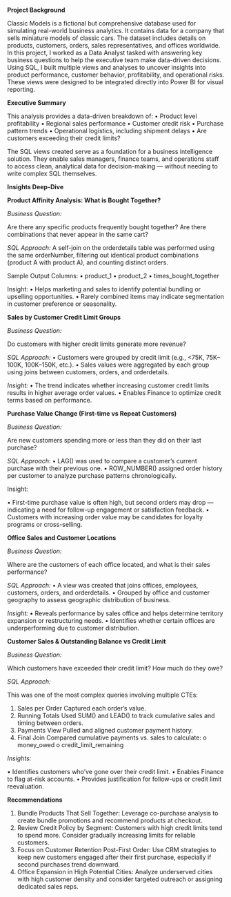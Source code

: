 **Project Background**

Classic Models is a fictional but comprehensive database used for simulating real-world business analytics. It contains data for a company that sells miniature models of classic cars. The dataset includes details on products, customers, orders, sales representatives, and offices worldwide.
In this project, I worked as a Data Analyst tasked with answering key business questions to help the executive team make data-driven decisions. Using SQL, I built multiple views and analyses to uncover insights into product performance, customer behavior, profitability, and operational risks. These views were designed to be integrated directly into Power BI for visual reporting.


**Executive Summary**

This analysis provides a data-driven breakdown of:
•	Product level profitability
•	Regional sales performance
•	Customer credit risk
•	Purchase pattern trends
•	Operational logistics, including shipment delays
•	Are customers exceeding their credit limits?

The SQL views created serve as a foundation for a business intelligence solution. They enable sales managers, finance teams, and operations staff to access clean, analytical data for decision-making — without needing to write complex SQL themselves.

**Insights Deep-Dive**

**Product Affinity Analysis: What is Bought Together?**

*Business Question:*

Are there any specific products frequently bought together? Are there combinations that never appear in the same cart?

*SQL Approach:*
A self-join on the orderdetails table was performed using the same orderNumber, filtering out identical product combinations (product A with product A), and counting distinct orders.

Sample Output Columns:
•	product_1
•	product_2
•	times_bought_together

Insight:
•	Helps marketing and sales to identify potential bundling or upselling opportunities.
•	Rarely combined items may indicate segmentation in customer preference or seasonality.

**Sales by Customer Credit Limit Groups**

*Business Question:*

Do customers with higher credit limits generate more revenue?

*SQL Approach:*
•	Customers were grouped by credit limit (e.g., <75K, 75K–100K, 100K–150K, etc.).
•	Sales values were aggregated by each group using joins between customers, orders, and orderdetails.

*Insight:*
•	The trend indicates whether increasing customer credit limits results in higher average order values.
•	Enables Finance to optimize credit terms based on performance.


**Purchase Value Change (First-time vs Repeat Customers)**

*Business Question:*

Are new customers spending more or less than they did on their last purchase?

*SQL Approach:*
•	LAG() was used to compare a customer’s current purchase with their previous one.
•	ROW_NUMBER() assigned order history per customer to analyze purchase patterns chronologically.

Insight:

•	First-time purchase value is often high, but second orders may drop — indicating a need for follow-up engagement or satisfaction feedback.
•	Customers with increasing order value may be candidates for loyalty programs or cross-selling.

**Office Sales and Customer Locations**

*Business Question:*

Where are the customers of each office located, and what is their sales performance?

*SQL Approach:*
•	A view was created that joins offices, employees, customers, orders, and orderdetails.
•	Grouped by office and customer geography to assess geographic distribution of business.

*Insight:*
•	Reveals performance by sales office and helps determine territory expansion or restructuring needs.
•	Identifies whether certain offices are underperforming due to customer distribution.

**Customer Sales & Outstanding Balance vs Credit Limit**

*Business Question:*

Which customers have exceeded their credit limit? How much do they owe?

*SQL Approach:* 

This was one of the most	 complex queries involving multiple CTEs:
1.	Sales per Order
Captured each order’s value.
2.	Running Totals
Used SUM() and LEAD() to track cumulative sales and timing between orders.
3.	Payments View
Pulled and aligned customer payment history.
4.	Final Join
Compared cumulative payments vs. sales to calculate:
o	money_owed
o	credit_limit_remaining

*Insights:*

•	Identifies customers who’ve gone over their credit limit.
•	Enables Finance to flag at-risk accounts.
•	Provides justification for follow-ups or credit limit reevaluation.


**Recommendations**
1.	Bundle Products That Sell Together:
Leverage co-purchase analysis to create bundle promotions and recommend products at checkout.
2.	Review Credit Policy by Segment:
Customers with high credit limits tend to spend more. Consider gradually increasing limits for reliable customers.
3.	Focus on Customer Retention Post-First Order:
Use CRM strategies to keep new customers engaged after their first purchase, especially if second purchases trend downward.
4.	Office Expansion in High Potential Cities:
Analyze underserved cities with high customer density and consider targeted outreach or assigning dedicated sales reps.

